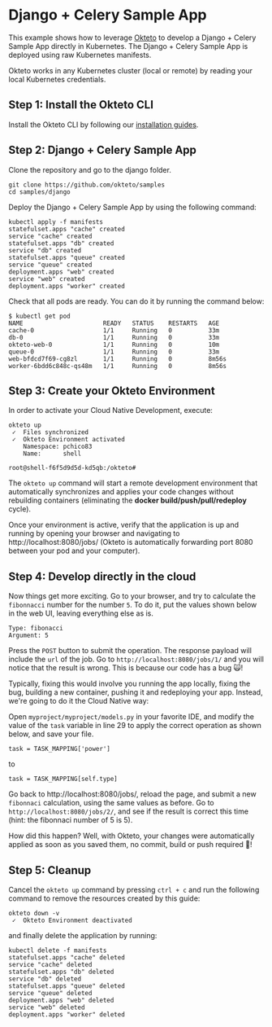 # Django + Celery Sample App

This example shows how to leverage [Okteto](https://okteto.com) to develop a Django + Celery Sample App directly in Kubernetes. The Django + Celery Sample App is deployed using raw Kubernetes manifests.

Okteto works in any Kubernetes cluster (local or remote) by reading your local Kubernetes credentials.

## Step 1: Install the Okteto CLI

Install the Okteto CLI by following our [installation guides](https://github.com/okteto/okteto/blob/master/docs/installation.md).


## Step 2: Django + Celery Sample App

Clone the repository and go to the django folder.

```console
git clone https://github.com/okteto/samples
cd samples/django
```

Deploy the Django + Celery Sample App by using the following command:
```console
kubectl apply -f manifests
statefulset.apps "cache" created
service "cache" created
statefulset.apps "db" created
service "db" created
statefulset.apps "queue" created
service "queue" created
deployment.apps "web" created
service "web" created
deployment.apps "worker" created
```

Check that all pods are ready. You can do it by running the command below:
```
$ kubectl get pod                                                                                      
NAME                      READY   STATUS    RESTARTS   AGE
cache-0                   1/1     Running   0          33m
db-0                      1/1     Running   0          33m
okteto-web-0              1/1     Running   0          10m
queue-0                   1/1     Running   0          33m
web-bfdcd7f69-cg8zl       1/1     Running   0          8m56s
worker-6bdd6c848c-qs48m   1/1     Running   0          8m56s
```

## Step 3: Create your Okteto Environment

In order to activate your Cloud Native Development, execute:

```console
okteto up
 ✓  Files synchronized
 ✓  Okteto Environment activated
    Namespace: pchico83
    Name:      shell

root@shell-f6f5d9d5d-kd5qb:/okteto# 
```

The `okteto up` command will start a remote development environment that automatically synchronizes and applies your code changes without rebuilding containers (eliminating the **docker build/push/pull/redeploy** cycle). 

Once your environment is active, verify that the application is up and running by opening your browser and navigating to http://localhost:8080/jobs/ (Okteto is automatically forwarding port 8080 between your pod and your computer). 

## Step 4: Develop directly in the cloud

Now things get more exciting. Go to your browser, and try to calculate the `fibonnacci` number for the number `5`. To do it, put the values shown below in the web UI, leaving everything else as is.

```
Type: fibonacci
Argument: 5
```

Press the `POST` button to submit the operation. The response payload will include the `url` of the job. Go to `http://localhost:8080/jobs/1/` and you will notice that the result is wrong. This is because our code has a bug 🙀!

Typically, fixing this would involve you running the app locally, fixing the bug, building a new container, pushing it and redeploying your app. Instead, we're going to do it the Cloud Native way:

Open `myproject/myproject/models.py` in your favorite IDE, and modify the value of the `task` variable in line 29 to apply the correct operation as shown below, and save your file.

```
task = TASK_MAPPING['power']
```

to

```
task = TASK_MAPPING[self.type]
```

Go back to http://localhost:8080/jobs/, reload the page, and submit a new `fibonnaci` calculation, using the same values as before. Go to `http://localhost:8080/jobs/2/`, and see if the result is correct this time (hint: the fibonnaci number of 5 is 5).


How did this happen? Well, with Okteto, your changes were automatically applied as soon as you saved them, no commit, build or push required 💪! 

## Step 5: Cleanup

Cancel the `okteto up` command by pressing `ctrl + c` and run the following command to remove the resources created by this guide: 

```console
okteto down -v
 ✓  Okteto Environment deactivated

```
 and finally delete the application by running:

```console
kubectl delete -f manifests
statefulset.apps "cache" deleted
service "cache" deleted
statefulset.apps "db" deleted
service "db" deleted
statefulset.apps "queue" deleted
service "queue" deleted
deployment.apps "web" deleted
service "web" deleted
deployment.apps "worker" deleted
```
